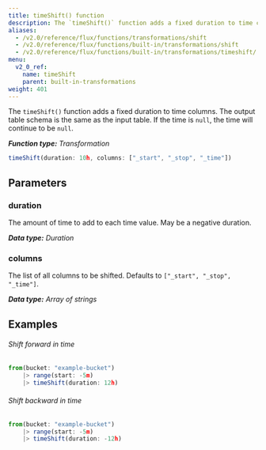 ```yaml
---
title: timeShift() function
description: The `timeShift()` function adds a fixed duration to time columns.
aliases:
  - /v2.0/reference/flux/functions/transformations/shift
  - /v2.0/reference/flux/functions/built-in/transformations/shift
  - /v2.0/reference/flux/functions/built-in/transformations/timeshift/
menu:
  v2_0_ref:
    name: timeShift
    parent: built-in-transformations
weight: 401
---
```


The `timeShift()` function adds a fixed duration to time columns.
The output table schema is the same as the input table.
If the time is `null`, the time will continue to be `null`.

_**Function type:** Transformation_

```js
timeShift(duration: 10h, columns: ["_start", "_stop", "_time"])
```

## Parameters

### duration
The amount of time to add to each time value.
May be a negative duration.

_**Data type:** Duration_

### columns
The list of all columns to be shifted.
Defaults to `["_start", "_stop", "_time"]`.

_**Data type:** Array of strings_

## Examples

###### Shift forward in time
```js
from(bucket: "example-bucket")
	|> range(start: -5m)
	|> timeShift(duration: 12h)
```

###### Shift backward in time
```js
from(bucket: "example-bucket")
	|> range(start: -5m)
	|> timeShift(duration: -12h)
```
